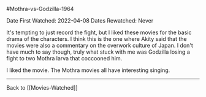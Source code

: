 #Mothra-vs-Godzilla-1964

Date First Watched:  2022-04-08
Dates Rewatched:  Never

It's tempting to just record the fight, but I liked these movies for the basic drama of the characters.  I think this is the one where Akity said that the movies were also a commentary on the overwork culture of Japan.  I don't have much to say though, truly what stuck with me was Godzilla losing a fight to two Mothra larva that coccooned him.

I liked the movie.  The Mothra movies all have interesting singing.

---
Back to [[Movies-Watched]]